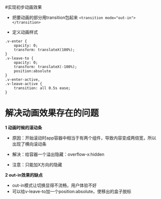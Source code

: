 #实现初步动画效果
- 把要动画的部分用transition包起来
`<transition mode="out-in"></transition>`

- 定义动画样式

```
.v-enter {
	opacity: 0;
	transform: translateX(100%);
}
.v-leave-to {
	opacity: 0;
	transform: translateX(-100%);
	position:absolute
}
.v-enter-active,
.v-leave-active {
	transition: all 0.5s ease;
}

```
# 解决动画效果存在的问题
**1 动画时候的滚动条**
- 原因：开始滚动时app容器中相当于有两个组件，导致内容变成两倍宽，所以出现了横向滚动条

- 解决：给容器一个溢出隐藏：overflow-x:hidden
- 注意：只能加X方向的隐藏

**2 out-in效果的缺点**
- out-in模式让切换显得不流畅，用户体验不好
- 可以给v-leave-to加一个position:absolute，使移出的盒子脱标